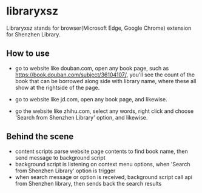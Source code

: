 # libraryxsz

Libraryxsz stands for browser(Microsoft Edge, Google Chrome) extension for Shenzhen Library.

## How to use

- go to website like douban.com, open any book page, such as  https://book.douban.com/subject/36104107/, you'll see the count of the book that can be borrowed along side with library name, where these all show at the rightside of the page.

- go to website like jd.com, open any book page, and likewise.

- go the website like zhihu.com, select any words, right click and choose 'Search from Shenzhen Library' option, and likewise.

## Behind the scene
- content scripts parse website page contents to find book name, then send message to background script
- background script is listening on context menu options, when 'Search from Shenzhen Library' option is trigger
- when search message or option is received, background script call api from Shenzhen library, then sends back the search results